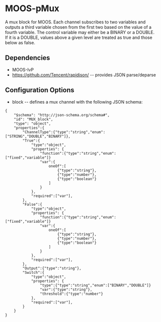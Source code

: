 # MOOS-pMux

A mux block for MOOS. Each channel subscribes to two variables and outputs a third variable chosen from the first two based on the value of a fourth variable. The control variable may either be a BINARY or a DOUBLE. If it is a DOUBLE, values above a given level are treated as true and those below as false. 

## Dependencies
* MOOS-IvP
* https://github.com/Tencent/rapidjson/ -- provides JSON parse/deparse

## Configuration Options
* block -- defines a mux channel with the following JSON schema:
```
{
	"$schema": "http://json-schema.org/schema#",
	"id": "MUX_block",
	"type": "object",
	"properties":{
		"ChannelType":{"type":"string","enum":["STRING","DOUBLE","BINARY"]},
		"True":{
			"type":"object",
			"properties": {
				"function":{"type":"string","enum":["fixed","variable"]}
				"var":{
					oneOf":[
						{"type":"string"},
						{"type":"number"},
						{"type":"boolean"}
					]
				}
			},
			"required":["var"],
		},
		"False":{
			"type":"object",
			"properties": {
				"function":{"type":"string","enum":["fixed","variable"]}
				"var":{
					oneOf":[
						{"type":"string"},
						{"type":"number"},
						{"type":"boolean"}
					]
				}
			},
			"required":["var"],
		},
		"Output":{"type":"string"},
		"Switch":{
			"type":"object",
			"properties": {
				"type":{"type":"string","enum":["BINARY","DOUBLE"]}
				"var":{"type":"string"},
				"threshold":{"type":"number"}
			},
			"required":["var"],
		}
	}
}
```